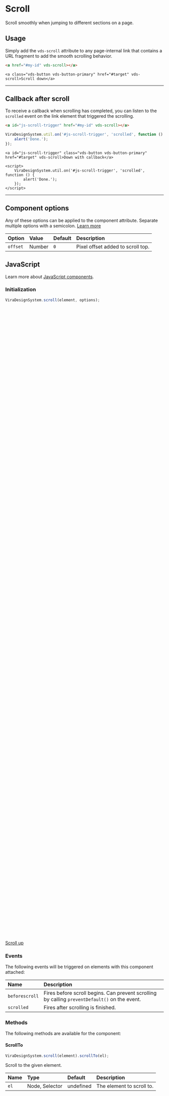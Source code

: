 # Scroll

<p class="vds-text-lead">Scroll smoothly when jumping to different sections on a page.</p>

## Usage

Simply add the `vds-scroll` attribute to any page-internal link that contains a URL fragment to add the smooth scrolling behavior.

```html
<a href="#my-id" vds-scroll></a>
```

```example
<a class="vds-button vds-button-primary" href="#target" vds-scroll>Scroll down</a>
```

***

## Callback after scroll

To receive a callback when scrolling has completed, you can listen to the `scrolled` event on the link element that triggered the scrolling.

```html
<a id="js-scroll-trigger" href="#my-id" vds-scroll></a>
```

```js
ViraDesignSystem.util.on('#js-scroll-trigger', 'scrolled', function () {
    alert('Done.');
});
```

```example
<a id="js-scroll-trigger" class="vds-button vds-button-primary" href="#target" vds-scroll>Down with callback</a>

<script>
    ViraDesignSystem.util.on('#js-scroll-trigger', 'scrolled', function () {
        alert('Done.');
    });
</script>
```

***

## Component options

Any of these options can be applied to the component attribute. Separate multiple options with a semicolon. [Learn more](javascript.md#component-configuration)

| Option     | Value  | Default | Description                         |
|:-----------|:-------|:--------|:------------------------------------|
| `offset`   | Number | `0`     | Pixel offset added to scroll top.   |

## JavaScript

Learn more about [JavaScript components](javascript.md#programmatic-use).

### Initialization

```js
ViraDesignSystem.scroll(element, options);
```

<div style="height: 2000px;"></div>

<a id="target" class="vds-button vds-button-primary" href="#top" vds-scroll>Scroll up</a>

### Events

The following events will be triggered on elements with this component attached:

| Name           | Description                                                                                   |
|:---------------|:----------------------------------------------------------------------------------------------|
| `beforescroll` | Fires before scroll begins. Can prevent scrolling by calling `preventDefault()` on the event. |
| `scrolled`     | Fires after scrolling is finished.                                                            |


### Methods

The following methods are available for the component:

#### ScrollTo

```js
ViraDesignSystem.scroll(element).scrollTo(el);
```

Scroll to the given element.

| Name | Type           | Default   | Description               |
|:-----|:---------------|:----------|:--------------------------|
| `el` | Node, Selector | undefined | The element to scroll to. |
